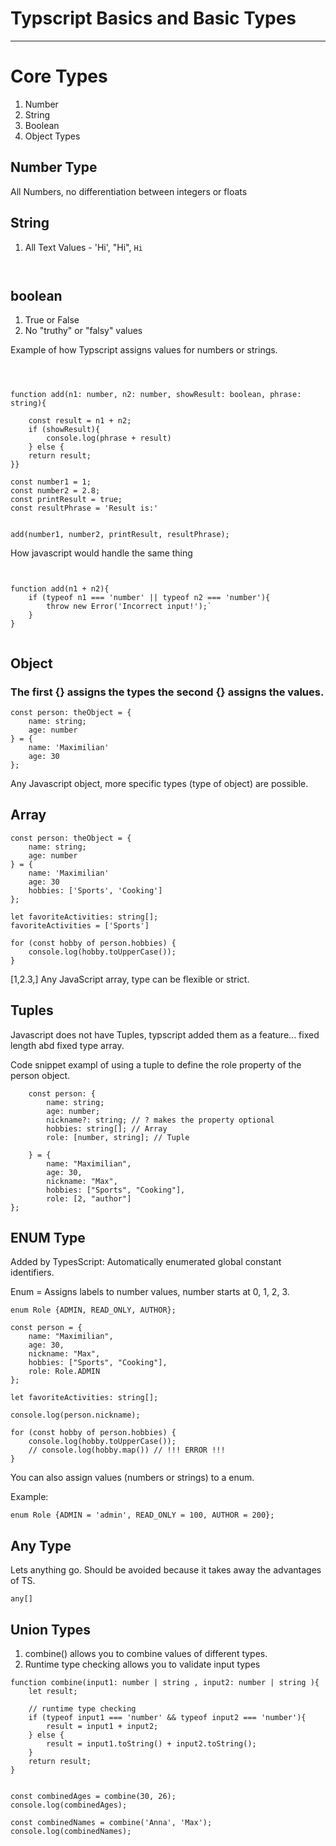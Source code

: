 # Typscript Basics and Basic Types

---

# Core Types

1. Number
2. String 
3. Boolean
4. Object Types


## Number Type

All Numbers, no differentiation between integers or floats



## String

1. All Text Values - 'Hi', "Hi", `Hi`

```


```

## boolean

1. True or False
2. No "truthy" or "falsy" values

Example of how Typscript assigns values for numbers or strings.

```



function add(n1: number, n2: number, showResult: boolean, phrase: string){

    const result = n1 + n2;
    if (showResult){
        console.log(phrase + result)
    } else {
    return result;
}}

const number1 = 1;
const number2 = 2.8;
const printResult = true;
const resultPhrase = 'Result is:'


add(number1, number2, printResult, resultPhrase);

```


How javascript would handle the same thing

```


function add(n1 + n2){
    if (typeof n1 === 'number' || typeof n2 === 'number'){
        throw new Error('Incorrect input!');`
    }
}


```

## Object


### The first {} assigns the types the second {} assigns the values. 

```
const person: theObject = {
    name: string;
    age: number
} = {
    name: 'Maximilian'
    age: 30
};

```


Any Javascript object, more specific types (type of object) are possible.

## Array

```
const person: theObject = {
    name: string;
    age: number
} = {
    name: 'Maximilian'
    age: 30
    hobbies: ['Sports', 'Cooking']
};

let favoriteActivities: string[];
favoriteActivities = ['Sports']

for (const hobby of person.hobbies) {
    console.log(hobby.toUpperCase());
}

```


[1,2.3,]
Any JavaScript array, type can be flexible or strict.

## Tuples

Javascript does not have Tuples, typscript added them as a feature... fixed length abd fixed type array. 

Code snippet exampl of using a tuple to define the role property of the person object. 

```
    const person: {
        name: string;
        age: number;
        nickname?: string; // ? makes the property optional
        hobbies: string[]; // Array
        role: [number, string]; // Tuple

    } = {
        name: "Maximilian",
        age: 30,
        nickname: "Max",
        hobbies: ["Sports", "Cooking"],
        role: [2, "author"]
};
```

## ENUM Type

Added by TypesScript: Automatically enumerated global constant identifiers.

Enum = Assigns labels to number values, number starts at 0, 1, 2, 3.


```
enum Role {ADMIN, READ_ONLY, AUTHOR}; 

const person = {
    name: "Maximilian",
    age: 30,
    nickname: "Max",
    hobbies: ["Sports", "Cooking"],
    role: Role.ADMIN
};

let favoriteActivities: string[];

console.log(person.nickname);

for (const hobby of person.hobbies) {
    console.log(hobby.toUpperCase());
    // console.log(hobby.map()) // !!! ERROR !!!
}
```

You can also assign values (numbers or strings) to a enum. 

Example:

```
enum Role {ADMIN = 'admin', READ_ONLY = 100, AUTHOR = 200}; 

```


## Any Type

Lets anything go. Should be avoided because it takes away the advantages of TS.

```
any[]

```

## Union Types

1. combine() allows you to combine values of different types.
2. Runtime type checking allows you to validate input types 

```
function combine(input1: number | string , input2: number | string ){
    let result;
    
    // runtime type checking
    if (typeof input1 === 'number' && typeof input2 === 'number'){
        result = input1 + input2;
    } else {
        result = input1.toString() + input2.toString();
    }
    return result;
}


const combinedAges = combine(30, 26);
console.log(combinedAges);

const combinedNames = combine('Anna', 'Max');
console.log(combinedNames);

```


